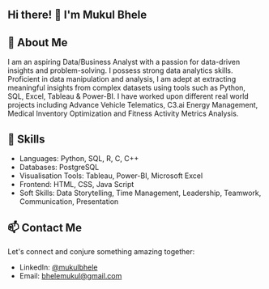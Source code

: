 ## Hi there! 👋 I'm Mukul Bhele
## 🚀 About Me
I am an aspiring Data/Business Analyst with a passion for data-driven insights and problem-solving. I possess strong data analytics skills. Proficient in data manipulation and analysis, I am adept at extracting meaningful insights from complex datasets using tools such as Python, SQL, Excel, Tableau & Power-BI. I have worked upon different real world projects including Advance Vehicle Telematics, C3.ai Energy Management, Medical Inventory Optimization and Fitness Activity Metrics Analysis.

## 💼 Skills

 - Languages: Python, SQL, R, C, C++
 - Databases: PostgreSQL
 - Visualisation Tools: Tableau, Power-BI, Microsoft Excel
 - Frontend: HTML, CSS, Java Script
 - Soft Skills: Data Storytelling, Time Management, Leadership, Teamwork, Communication, Presentation

## 📫 Contact Me
Let's connect and conjure something amazing together:
- LinkedIn: [@mukulbhele](https://www.linkedin.com/in/mukulbhele/)
- Email: [bhelemukul@gmail.com](mailto:bhelemukul@gmail.com)

